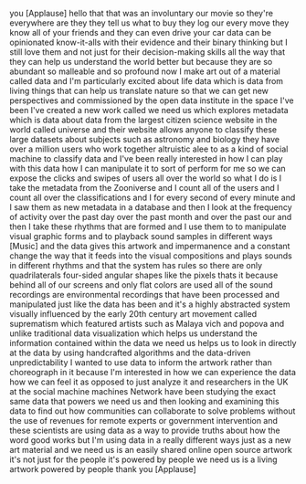 
you
[Applause]
hello that that was an involuntary our
movie so they&#39;re everywhere are they
they tell us what to buy they log our
every move they know all of your friends
and they can even drive your car data
can be opinionated know-it-alls with
their evidence and their binary thinking
but I still love them and not just for
their decision-making skills all the way
that they can help us understand the
world better but because they are so
abundant so malleable and so profound
now I make art out of a material called
data and I&#39;m particularly excited about
life data which is data from living
things that can help us translate nature
so that we can get new perspectives and
commissioned by the open data institute
in the space I&#39;ve been I&#39;ve created a
new work called we need us which
explores metadata which is data about
data from the largest citizen science
website in the world called universe and
their website allows anyone to classify
these large datasets about subjects such
as astronomy and biology they have over
a million users who work together
altruistic alee to as a kind of social
machine to classify data and I&#39;ve been
really interested in how I can play with
this data how I can manipulate it to
sort of perform for me so we can expose
the clicks and swipes of users all over
the world so what I do is I take the
metadata from the Zooniverse and I count
all of the users and I count all over
the classifications and I for every
second of every minute and I saw them as
new metadata in a database and then I
look at the frequency of activity over
the past day over the past month and
over the past
our and then I take these rhythms that
are formed and I use them to to
manipulate visual graphic forms and to
playback sound samples in different ways
[Music]
and the data gives this artwork and
impermanence and a constant change the
way that it feeds into the visual
compositions and plays sounds in
different rhythms and that the system
has rules so there are only
quadrilaterals four-sided angular shapes
like the pixels thats it because behind
all of our screens and only flat colors
are used all of the sound recordings are
environmental recordings that have been
processed and manipulated just like the
data has been and it&#39;s a highly
abstracted system visually influenced by
the early 20th century art movement
called suprematism which featured
artists such as Malaya vich and popova
and unlike traditional data
visualization which helps us understand
the information contained within the
data we need us helps us to look in
directly at the data by using
handcrafted algorithms and the
data-driven unpredictability I wanted to
use data to inform the artwork rather
than choreograph in it because I&#39;m
interested in how we can experience the
data how we can feel it as opposed to
just analyze it and researchers in the
UK at the social machine machines
Network have been studying the exact
same data that powers we need us and
then looking and examining this data to
find out how communities can collaborate
to solve problems without the use of
revenues for remote experts or
government intervention and these
scientists are using data as a way to
provide truths about how the word
good works but I&#39;m using data in a
really different ways just as a new art
material and we need us is an easily
shared online open source artwork it&#39;s
not just for the people it&#39;s powered by
people we need us is a living artwork
powered by people thank you
[Applause]
